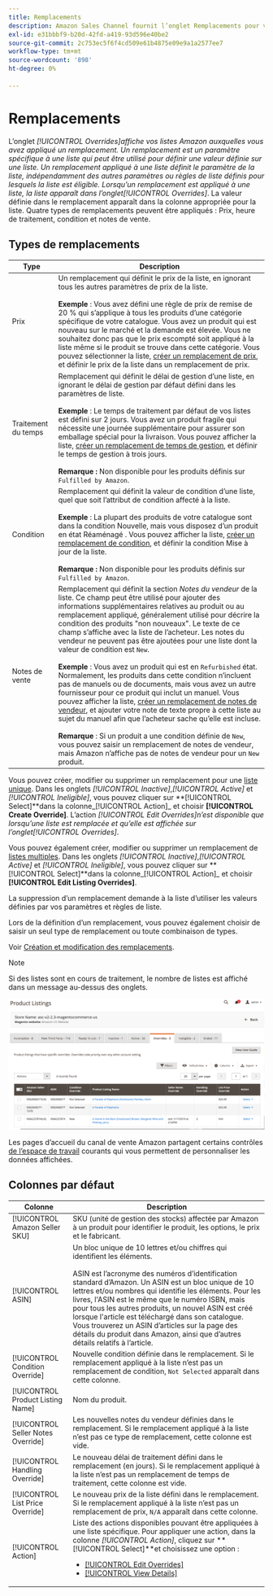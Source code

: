```yaml
---
title: Remplacements
description: Amazon Sales Channel fournit l’onglet Remplacements pour vous aider à identifier et à gérer la manière dont vous appliquez les remplacements dans vos listes Amazon.
exl-id: e31bbbf9-b20d-42fd-a419-93d596e40be2
source-git-commit: 2c753ec5f6f4cd509e61b4875e09e9a1a2577ee7
workflow-type: tm+mt
source-wordcount: '898'
ht-degree: 0%

---
```


# Remplacements

L’onglet _[!UICONTROL Overrides]_affiche vos listes Amazon auxquelles vous avez appliqué un remplacement. Un remplacement est un paramètre spécifique à une liste qui peut être utilisé pour définir une valeur définie sur une liste. Un remplacement appliqué à une liste définit le paramètre de la liste, indépendamment des autres paramètres ou règles de liste définis pour lesquels la liste est éligible. Lorsqu’un remplacement est appliqué à une liste, la liste apparaît dans l’onglet_[!UICONTROL Overrides]_. La valeur définie dans le remplacement apparaît dans la colonne appropriée pour la liste. Quatre types de remplacements peuvent être appliqués : Prix, heure de traitement, condition et notes de vente.

## Types de remplacements

| Type | Description |
|---|---|
| Prix | Un remplacement qui définit le prix de la liste, en ignorant tous les autres paramètres de prix de la liste. <br><br>**Exemple** : Vous avez défini une règle de prix de remise de 20 % qui s’applique à tous les produits d’une catégorie spécifique de votre catalogue. Vous avez un produit qui est nouveau sur le marché et la demande est élevée. Vous ne souhaitez donc pas que le prix escompté soit appliqué à la liste même si le produit se trouve dans cette catégorie. Vous pouvez sélectionner la liste, [créer un remplacement de prix](./creating-editing-overrides.md#edit-override-single-listing), et définir le prix de la liste dans un remplacement de prix. |
| Traitement du temps | Remplacement qui définit le délai de gestion d’une liste, en ignorant le délai de gestion par défaut défini dans les paramètres de liste.<br><br>**Exemple** : Le temps de traitement par défaut de vos listes est défini sur 2 jours. Vous avez un produit fragile qui nécessite une journée supplémentaire pour assurer son emballage spécial pour la livraison. Vous pouvez afficher la liste, [créer un remplacement de temps de gestion](./creating-editing-overrides.md#edit-override-single-listing), et définir le temps de gestion à trois jours.<br><br>**Remarque :** Non disponible pour les produits définis sur  `Fulfilled by Amazon`. |
| Condition | Remplacement qui définit la valeur de condition d’une liste, quel que soit l’attribut de condition affecté à la liste.<br><br>**Exemple** : La plupart des produits de votre catalogue sont dans la condition Nouvelle, mais vous disposez d’un produit en état Réaménagé . Vous pouvez afficher la liste, [créer un remplacement de condition](./creating-editing-overrides.md#edit-override-single-listing), et définir la condition Mise à jour de la liste.<br><br>**Remarque :** Non disponible pour les produits définis sur  `Fulfilled by Amazon`. |
| Notes de vente | Remplacement qui définit la section _Notes du vendeur_ de la liste. Ce champ peut être utilisé pour ajouter des informations supplémentaires relatives au produit ou au remplacement appliqué, généralement utilisé pour décrire la condition des produits &quot;non nouveaux&quot;. Le texte de ce champ s’affiche avec la liste de l’acheteur. Les notes du vendeur ne peuvent pas être ajoutées pour une liste dont la valeur de condition est `New`. <br><br>**Exemple** : Vous avez un produit qui est en  `Refurbished` état. Normalement, les produits dans cette condition n’incluent pas de manuels ou de documents, mais vous avez un autre fournisseur pour ce produit qui inclut un manuel. Vous pouvez afficher la liste, [créer un remplacement de notes de vendeur](./creating-editing-overrides.md#edit-override-single-listing), et ajouter votre note de texte propre à cette liste au sujet du manuel afin que l’acheteur sache qu’elle est incluse.<br><br>**Remarque** : Si un produit a une condition définie de  `New`, vous pouvez saisir un remplacement de notes de vendeur, mais Amazon n’affiche pas de notes de vendeur pour un  `New` produit. |

Vous pouvez créer, modifier ou supprimer un remplacement pour une [liste unique](./creating-editing-overrides.md#edit-override-single-listing). Dans les onglets _[!UICONTROL Inactive]_,_[!UICONTROL Active]_ et _[!UICONTROL Ineligible]_, vous pouvez cliquer sur **[!UICONTROL Select]**dans la colonne_[!UICONTROL Action]_ et choisir **[!UICONTROL Create Override]**. L’action _[!UICONTROL Edit Overrides]_n’est disponible que lorsqu’une liste est remplacée et qu’elle est affichée sur l’onglet_[!UICONTROL Overrides]_.

Vous pouvez également créer, modifier ou supprimer un remplacement de [listes multiples](./creating-editing-overrides.md#edit-override-multiple-listings). Dans les onglets _[!UICONTROL Inactive]_,_[!UICONTROL Active]_ et _[!UICONTROL Ineligible]_, vous pouvez cliquer sur **[!UICONTROL Select]**dans la colonne_[!UICONTROL Action]_ et choisir **[!UICONTROL Edit Listing Overrides]**.

La suppression d’un remplacement demande à la liste d’utiliser les valeurs définies par vos paramètres et règles de liste.

Lors de la définition d’un remplacement, vous pouvez également choisir de saisir un seul type de remplacement ou toute combinaison de types.

Voir [Création et modification des remplacements](./creating-editing-overrides.md).

>[!NOTE]
>
>Si des listes sont en cours de traitement, le nombre de listes est affiché dans un message au-dessus des onglets.

![Onglet Remplacements](assets/amazon-overrides.png)

Les pages d’accueil du canal de vente Amazon partagent certains contrôles [de l’espace de travail](./workspace-controls.md) courants qui vous permettent de personnaliser les données affichées.

## Colonnes par défaut

| Colonne | Description |
|---|---|
| [!UICONTROL Amazon Seller SKU] | SKU (unité de gestion des stocks) affectée par Amazon à un produit pour identifier le produit, les options, le prix et le fabricant. |
| [!UICONTROL ASIN] | Un bloc unique de 10 lettres et/ou chiffres qui identifient les éléments.<br><br>ASIN est l’acronyme des numéros d’identification standard d’Amazon. Un ASIN est un bloc unique de 10 lettres et/ou nombres qui identifie les éléments. Pour les livres, l&#39;ASIN est le même que le numéro ISBN, mais pour tous les autres produits, un nouvel ASIN est créé lorsque l&#39;article est téléchargé dans son catalogue. Vous trouverez un ASIN d’articles sur la page des détails du produit dans Amazon, ainsi que d’autres détails relatifs à l’article. |
| [!UICONTROL Condition Override] | Nouvelle condition définie dans le remplacement. Si le remplacement appliqué à la liste n’est pas un remplacement de condition, `Not Selected` apparaît dans cette colonne. |
| [!UICONTROL Product Listing Name] | Nom du produit. |
| [!UICONTROL Seller Notes Override] | Les nouvelles notes du vendeur définies dans le remplacement. Si le remplacement appliqué à la liste n’est pas ce type de remplacement, cette colonne est vide. |
| [!UICONTROL Handling Override] | Le nouveau délai de traitement défini dans le remplacement (en jours). Si le remplacement appliqué à la liste n’est pas un remplacement de temps de traitement, cette colonne est vide. |
| [!UICONTROL List Price Override] | Le nouveau prix de la liste défini dans le remplacement. Si le remplacement appliqué à la liste n’est pas un remplacement de prix, `N/A` apparaît dans cette colonne. |
| [!UICONTROL Action] | Liste des actions disponibles pouvant être appliquées à une liste spécifique. Pour appliquer une action, dans la colonne _[!UICONTROL Action]_, cliquez sur **[!UICONTROL Select]**et choisissez une option :<ul><li>[[!UICONTROL Edit Overrides]](./creating-editing-overrides.md#edit-override-single-listing)</li><li>[[!UICONTROL View Details]](./product-listing-details.md)</li></ul> |
